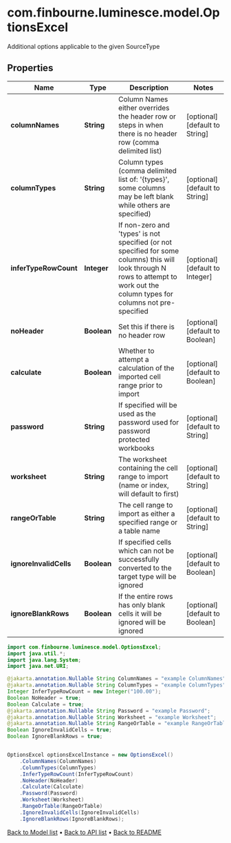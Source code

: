 # com.finbourne.luminesce.model.OptionsExcel
Additional options applicable to the given SourceType

## Properties

Name | Type | Description | Notes
------------ | ------------- | ------------- | -------------
**columnNames** | **String** | Column Names either overrides the header row or steps in when there is no header row (comma delimited list) | [optional] [default to String]
**columnTypes** | **String** | Column types (comma delimited list of: &#39;{types}&#39;, some columns may be left blank while others are specified) | [optional] [default to String]
**inferTypeRowCount** | **Integer** | If non-zero and &#39;types&#39; is not specified (or not specified for some columns) this will look through N rows to attempt to work out the column types for columns not pre-specified | [optional] [default to Integer]
**noHeader** | **Boolean** | Set this if there is no header row | [optional] [default to Boolean]
**calculate** | **Boolean** | Whether to attempt a calculation of the imported cell range prior to import | [optional] [default to Boolean]
**password** | **String** | If specified will be used as the password used for password protected workbooks | [optional] [default to String]
**worksheet** | **String** | The worksheet containing the cell range to import (name or index, will default to first) | [optional] [default to String]
**rangeOrTable** | **String** | The cell range to import as either a specified range or a table name | [optional] [default to String]
**ignoreInvalidCells** | **Boolean** | If specified cells which can not be successfully converted to the target type will be ignored | [optional] [default to Boolean]
**ignoreBlankRows** | **Boolean** | If the entire rows has only blank cells it will be ignored will be ignored | [optional] [default to Boolean]

```java
import com.finbourne.luminesce.model.OptionsExcel;
import java.util.*;
import java.lang.System;
import java.net.URI;

@jakarta.annotation.Nullable String ColumnNames = "example ColumnNames";
@jakarta.annotation.Nullable String ColumnTypes = "example ColumnTypes";
Integer InferTypeRowCount = new Integer("100.00");
Boolean NoHeader = true;
Boolean Calculate = true;
@jakarta.annotation.Nullable String Password = "example Password";
@jakarta.annotation.Nullable String Worksheet = "example Worksheet";
@jakarta.annotation.Nullable String RangeOrTable = "example RangeOrTable";
Boolean IgnoreInvalidCells = true;
Boolean IgnoreBlankRows = true;


OptionsExcel optionsExcelInstance = new OptionsExcel()
    .ColumnNames(ColumnNames)
    .ColumnTypes(ColumnTypes)
    .InferTypeRowCount(InferTypeRowCount)
    .NoHeader(NoHeader)
    .Calculate(Calculate)
    .Password(Password)
    .Worksheet(Worksheet)
    .RangeOrTable(RangeOrTable)
    .IgnoreInvalidCells(IgnoreInvalidCells)
    .IgnoreBlankRows(IgnoreBlankRows);
```


[Back to Model list](../README.md#documentation-for-models) &#8226; [Back to API list](../README.md#documentation-for-api-endpoints) &#8226; [Back to README](../README.md)
